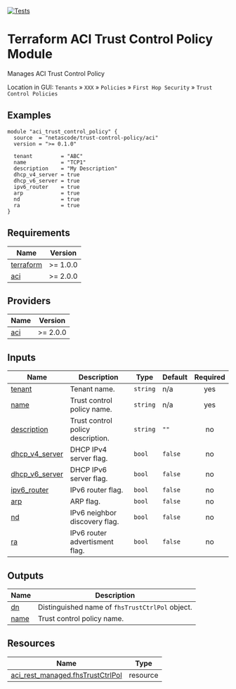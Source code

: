 <!-- BEGIN_TF_DOCS -->
[![Tests](https://github.com/netascode/terraform-aci-trust-control-policy/actions/workflows/test.yml/badge.svg)](https://github.com/netascode/terraform-aci-trust-control-policy/actions/workflows/test.yml)

# Terraform ACI Trust Control Policy Module

Manages ACI Trust Control Policy

Location in GUI:
`Tenants` » `XXX` » `Policies` » `First Hop Security` » `Trust Control Policies`

## Examples

```hcl
module "aci_trust_control_policy" {
  source  = "netascode/trust-control-policy/aci"
  version = ">= 0.1.0"

  tenant         = "ABC"
  name           = "TCP1"
  description    = "My Description"
  dhcp_v4_server = true
  dhcp_v6_server = true
  ipv6_router    = true
  arp            = true
  nd             = true
  ra             = true
}
```

## Requirements

| Name | Version |
|------|---------|
| <a name="requirement_terraform"></a> [terraform](#requirement\_terraform) | >= 1.0.0 |
| <a name="requirement_aci"></a> [aci](#requirement\_aci) | >= 2.0.0 |

## Providers

| Name | Version |
|------|---------|
| <a name="provider_aci"></a> [aci](#provider\_aci) | >= 2.0.0 |

## Inputs

| Name | Description | Type | Default | Required |
|------|-------------|------|---------|:--------:|
| <a name="input_tenant"></a> [tenant](#input\_tenant) | Tenant name. | `string` | n/a | yes |
| <a name="input_name"></a> [name](#input\_name) | Trust control policy name. | `string` | n/a | yes |
| <a name="input_description"></a> [description](#input\_description) | Trust control policy description. | `string` | `""` | no |
| <a name="input_dhcp_v4_server"></a> [dhcp\_v4\_server](#input\_dhcp\_v4\_server) | DHCP IPv4 server flag. | `bool` | `false` | no |
| <a name="input_dhcp_v6_server"></a> [dhcp\_v6\_server](#input\_dhcp\_v6\_server) | DHCP IPv6 server flag. | `bool` | `false` | no |
| <a name="input_ipv6_router"></a> [ipv6\_router](#input\_ipv6\_router) | IPv6 router flag. | `bool` | `false` | no |
| <a name="input_arp"></a> [arp](#input\_arp) | ARP flag. | `bool` | `false` | no |
| <a name="input_nd"></a> [nd](#input\_nd) | IPv6 neighbor discovery flag. | `bool` | `false` | no |
| <a name="input_ra"></a> [ra](#input\_ra) | IPv6 router advertisment flag. | `bool` | `false` | no |

## Outputs

| Name | Description |
|------|-------------|
| <a name="output_dn"></a> [dn](#output\_dn) | Distinguished name of `fhsTrustCtrlPol` object. |
| <a name="output_name"></a> [name](#output\_name) | Trust control policy name. |

## Resources

| Name | Type |
|------|------|
| [aci_rest_managed.fhsTrustCtrlPol](https://registry.terraform.io/providers/CiscoDevNet/aci/latest/docs/resources/rest_managed) | resource |
<!-- END_TF_DOCS -->
